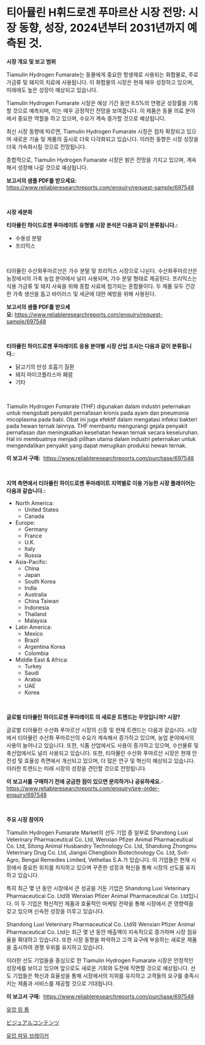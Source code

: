 <p><h1>티아뮬린 H휘드로겐 푸마르산 시장 전망: 시장 동향, 성장, 2024년부터 2031년까지 예측된 것.</h1></p><p><strong>시장 개요 및 보고 범위</strong></p>
<p><p>Tiamulin Hydrogen Fumarate는 동물에게 중요한 항생제로 사용되는 화합물로, 주로 가금류 및 돼지의 치료에 사용됩니다. 이 화합물의 시장은 현재 매우 성장하고 있으며, 미래에도 높은 성장이 예상되고 있습니다. </p><p>Tiamulin Hydrogen Fumarate 시장은 예상 기간 동안 6.5%의 연평균 성장률을 기록할 것으로 예측되며, 이는 매우 긍정적인 전망을 보여줍니다. 이 제품은 동물 의료 분야에서 중요한 역할을 하고 있으며, 수요가 계속 증가할 것으로 예상됩니다. </p><p>최신 시장 동향에 따르면, Tiamulin Hydrogen Fumarate 시장은 점차 확장되고 있으며 새로운 기술 및 제품의 출시로 더욱 다각화되고 있습니다. 이러한 동향은 시장 성장을 더욱 가속화시킬 것으로 전망됩니다. </p><p>종합적으로, Tiamulin Hydrogen Fumarate 시장은 밝은 전망을 가지고 있으며, 계속해서 성장해 나갈 것으로 예상됩니다.</p></p>
<p><strong>보고서의 샘플 PDF를 받으세요:</strong> <a href="https://www.reliableresearchreports.com/enquiry/request-sample/697548">https://www.reliableresearchreports.com/enquiry/request-sample/697548</a></p>
<p>&nbsp;</p>
<p><strong>시장 세분화</strong></p>
<p><strong>티아뮬린 하이드로젠 푸마레이트 유형별 시장 분석은 다음과 같이 분류됩니다.:</strong></p>
<p><ul><li>수용성 분말</li><li>프리믹스</li></ul></p>
<p>&nbsp;</p>
<p><p>티아뮬린 수산화푸마르산은 가수 분말 및 프리믹스 시장으로 나뉜다. 수산화푸마르산은 농장에서의 가축 농업 분야에서 널리 사용되며, 가수 분말 형태로 제공된다. 프리믹스는 식용 가금류 및 돼지 사육을 위해 종합 사료에 첨가되는 혼합물이다. 두 제품 모두 건강한 가축 생산을 돕고 바이러스 및 세균에 대한 예방을 위해 사용된다.</p></p>
<p><strong>보고서의 샘플 PDF를 받으세요:</strong>&nbsp;<a href="https://www.reliableresearchreports.com/enquiry/request-sample/697548">https://www.reliableresearchreports.com/enquiry/request-sample/697548</a></p>
<p>&nbsp;</p>
<p><strong> 티아뮬린 하이드로젠 푸마레이트 응용 분야별 시장 산업 조사는 다음과 같이 분류됩니다.:</strong></p>
<p><ul><li>닭고기의 만성 호흡기 질환</li><li>돼지 마이코플라스마 폐렴</li><li>기타</li></ul></p>
<p>&nbsp;</p>
<p><p>Tiamulin Hydrogen Fumarate (THF) digunakan dalam industri peternakan untuk mengobati penyakit pernafasan kronis pada ayam dan pneumonia micoplasma pada babi. Obat ini juga efektif dalam mengatasi infeksi bakteri pada hewan ternak lainnya. THF membantu mengurangi gejala penyakit pernafasan dan meningkatkan kesehatan hewan ternak secara keseluruhan. Hal ini membuatnya menjadi pilihan utama dalam industri peternakan untuk mengendalikan penyakit yang dapat merugikan produksi hewan ternak.</p></p>
<p><strong>이 보고서 구매:</strong>&nbsp; <a href="https://www.reliableresearchreports.com/purchase/697548">https://www.reliableresearchreports.com/purchase/697548</a></p>
<p>&nbsp;</p>
<p><strong>지역 측면에서 티아뮬린 하이드로젠 푸마레이트 지역별로 이용 가능한 시장 플레이어는 다음과 같습니다.:</strong></p>
<p><ul>
    <li>
        North America:
        <ul>
            <li>United States</li>
            <li>Canada</li>
        </ul>
    </li>
    <li>
        Europe:
        <ul>
            <li>Germany</li>
            <li>France</li>
            <li>U.K.</li>
            <li>Italy</li>
            <li>Russia</li>
        </ul>
    </li>
    <li>
        Asia-Pacific:
        <ul>
            <li>China</li>
            <li>Japan</li>
            <li>South Korea</li>
            <li>India</li>
            <li>Australia</li>
            <li>China Taiwan</li>
            <li>Indonesia</li>
            <li>Thailand</li>
            <li>Malaysia</li>
        </ul>
    </li>
    <li>
        Latin America:
        <ul>
            <li>Mexico</li>
            <li>Brazil</li>
            <li>Argentina Korea</li>
            <li>Colombia</li>
        </ul>
    </li>
    <li>
        Middle East & Africa:
        <ul>
            <li>Turkey</li>
            <li>Saudi</li>
            <li>Arabia</li>
            <li>UAE</li>
            <li>Korea</li>
        </ul>
    </li>
    </ul></p>
<p>&nbsp;</p>
<p><strong>글로벌 티아뮬린 하이드로젠 푸마레이트 의 새로운 트렌드는 무엇입니까? 시장?</strong></p>
<p><p>글로벌 티아뮬린 수산화 푸마르산 시장의 신흥 및 현재 트렌드는 다음과 같습니다. 시장에서 티아뮬린 수산화 푸마르산의 수요가 계속해서 증가하고 있으며, 농업 분야에서의 사용이 늘어나고 있습니다. 또한, 식품 산업에서도 사용이 증가하고 있으며, 수산물류 및 축산업에서도 널리 사용되고 있습니다. 또한, 티아뮬린 수산화 푸마르산 시장은 현재 안전성 및 효율성 측면에서 개선되고 있으며, 더 많은 연구 및 혁신이 예상되고 있습니다. 이러한 트렌드는 미래 시장의 성장을 견인할 것으로 전망됩니다.</p></p>
<p><strong>이 보고서를 구매하기 전에 궁금한 점이 있으면 문의하거나 공유하세요.</strong>- <a href="https://www.reliableresearchreports.com/enquiry/pre-order-enquiry/697548">https://www.reliableresearchreports.com/enquiry/pre-order-enquiry/697548</a></p>
<p>&nbsp;</p>
<p><strong>주요 시장 참여자</strong></p>
<p><p>Tiamulin Hydrogen Fumarate Market의 선두 기업 중 일부로 Shandong Luxi Veterinary Pharmaceutical Co. Ltd, Wenxian Pfizer Animal Pharmaceutical Co. Ltd, Sitong Animal Husbandry Technology Co. Ltd, Shandong Zhongmu Veterinary Drug Co. Ltd, Jiangxi Chengbixin Biotechnology Co. Ltd, Svit-Agro, Bengal Remedies Limited, Vethellas S.A.가 있습니다. 이 기업들은 현재 시장에서 중요한 위치를 차지하고 있으며 꾸준한 성장과 혁신을 통해 시장의 선도를 유지하고 있습니다.</p><p>특히 최근 몇 년 동안 시장에서 큰 성공을 거둔 기업은 Shandong Luxi Veterinary Pharmaceutical Co. Ltd와 Wenxian Pfizer Animal Pharmaceutical Co. Ltd입니다. 이 두 기업은 혁신적인 제품과 효율적인 마케팅 전략을 통해 시장에서 큰 영향력을 갖고 있으며 신속한 성장을 이루고 있습니다.</p><p>Shandong Luxi Veterinary Pharmaceutical Co. Ltd와 Wenxian Pfizer Animal Pharmaceutical Co. Ltd는 최근 몇 년 동안 매출액이 지속적으로 증가하며 시장 점유율을 확대하고 있습니다. 또한 시장 동향을 파악하고 고객 요구에 부응하는 새로운 제품을 출시하여 경쟁 우위를 유지하고 있습니다.</p><p>이러한 선도 기업들을 중심으로 한 Tiamulin Hydrogen Fumarate 시장은 안정적인 성장세를 보이고 있으며 앞으로도 새로운 기회와 도전에 직면할 것으로 예상됩니다. 선도 기업들은 혁신과 효율성을 통해 시장에서의 지위를 유지하고 고객들의 요구를 충족시키는 제품과 서비스를 제공할 것으로 기대됩니다.</p></p>
<p><strong>이 보고서 구매:</strong>&nbsp;&nbsp;<a href="https://www.reliableresearchreports.com/purchase/697548">https://www.reliableresearchreports.com/purchase/697548</a></p>
<p><p><a href="https://github.com/GabrielBlanda5656/Market-Research-Report-List-1/blob/main/845634715475.md">유압 링 톱</a></p><p><a href="https://github.com/EstelWisozk1/Market-Research-Report-List-1/blob/main/233878316528.md">ビジュアルコンテンツ</a></p><p><a href="https://github.com/CorEmtymerich56566/Market-Research-Report-List-1/blob/main/162981215476.md">유압 파일 브레이커</a></p></p>
